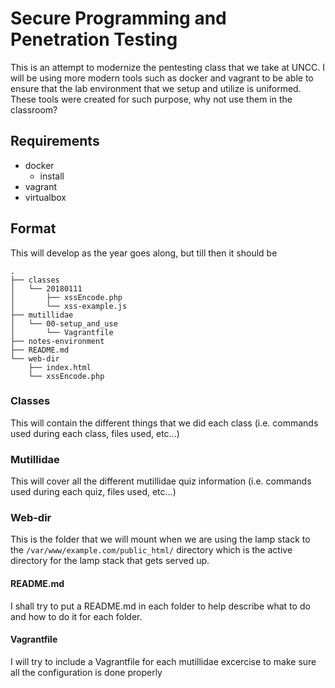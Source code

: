 # Secure Programming and Penetration Testing

This is an attempt to modernize the pentesting class that we take at UNCC. I will be using more modern tools such as docker and vagrant to be able to ensure that the lab environment that we setup and utilize is uniformed. These tools were created for such purpose, why not use them in the classroom?

## Requirements
* docker
	* install
* vagrant
* virtualbox

## Format

This will develop as the year goes along, but till then it should be

```
.
├── classes
│   └── 20180111
│       ├── xssEncode.php
│       └── xss-example.js
├── mutillidae
│   └── 00-setup_and_use
│       └── Vagrantfile
├── notes-environment
├── README.md
└── web-dir
    ├── index.html
    └── xssEncode.php
```

### Classes

This will contain the different things that we did each class (i.e. commands used during each class, files used, etc...)

### Mutillidae

This will cover all the different mutillidae quiz information (i.e. commands used during each quiz, files used, etc...)

### Web-dir

This is the folder that we will mount when we are using the lamp stack to the `/var/www/example.com/public_html/` directory which is the active directory for the lamp stack that gets served up.

#### README.md
I shall try to put a README.md in each folder to help describe what to do and how to do it for each folder.

#### Vagrantfile
I will try to include a Vagrantfile for each mutillidae excercise to make sure all the configuration is done properly
